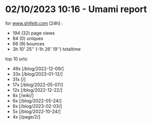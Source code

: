 # 02/10/2023 10:16 - Umami report
for www.shifeiti.com [24h] :

 - 194 (32) page views
 - 84 (0) uniques
 - 66 (9) bounces
 - 3h 10' 25'' (-1h 26' 19'') totaltime


top 10 urls:
 - 49x [/blog/2022-12-09/]
 - 33x [/blog/2023-01-12/]
 - 31x [/]
 - 17x [/blog/2022-05-07/]
 - 12x [/blog/2022-12-22/]
 - 6x [/wiki/]
 - 6x [/blog/2022-05-24/]
 - 6x [/blog/2023-02-03/]
 - 5x [/blog/2022-10-24/]
 - 4x [/page/2/]


